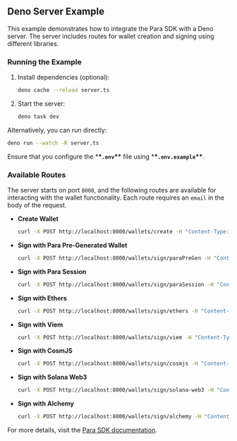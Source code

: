 ## Deno Server Example

This example demonstrates how to integrate the Para SDK with a Deno server. The server includes routes for wallet
creation and signing using different libraries.

### Running the Example

1. Install dependencies (optional):
   ```bash
   deno cache --reload server.ts
   ```
2. Start the server:
   ```bash
   deno task dev
   ```

Alternatively, you can run directly:

```bash
deno run --watch -R server.ts
```

Ensure that you configure the \***\*`.env`\*\*** file using \***\*`.env.example`\*\***.

### Available Routes

The server starts on port `8000`, and the following routes are available for interacting with the wallet functionality.
Each route requires an `email` in the body of the request.

- **Create Wallet**

  ```bash
  curl -X POST http://localhost:8000/wallets/create -H "Content-Type: application/json" -d '{"email": "user@example.com"}'
  ```

- **Sign with Para Pre-Generated Wallet**

  ```bash
  curl -X POST http://localhost:8000/wallets/sign/paraPreGen -H "Content-Type: application/json" -d '{"email": "user@example.com"}'
  ```

- **Sign with Para Session**

  ```bash
  curl -X POST http://localhost:8000/wallets/sign/paraSession -H "Content-Type: application/json" -d '{"email": "user@example.com"}'
  ```

- **Sign with Ethers**

  ```bash
  curl -X POST http://localhost:8000/wallets/sign/ethers -H "Content-Type: application/json" -d '{"email": "user@example.com"}'
  ```

- **Sign with Viem**

  ```bash
  curl -X POST http://localhost:8000/wallets/sign/viem -H "Content-Type: application/json" -d '{"email": "user@example.com"}'
  ```

- **Sign with CosmJS**

  ```bash
  curl -X POST http://localhost:8000/wallets/sign/cosmjs -H "Content-Type: application/json" -d '{"email": "user@example.com"}'
  ```

- **Sign with Solana Web3**

  ```bash
  curl -X POST http://localhost:8000/wallets/sign/solana-web3 -H "Content-Type: application/json" -d '{"email": "user@example.com"}'
  ```

- **Sign with Alchemy**

  ```bash
  curl -X POST http://localhost:8000/wallets/sign/alchemy -H "Content-Type: application/json" -d '{"email": "user@example.com"}'
  ```

For more details, visit the [Para SDK documentation](https://docs.usepara.com/welcome).
